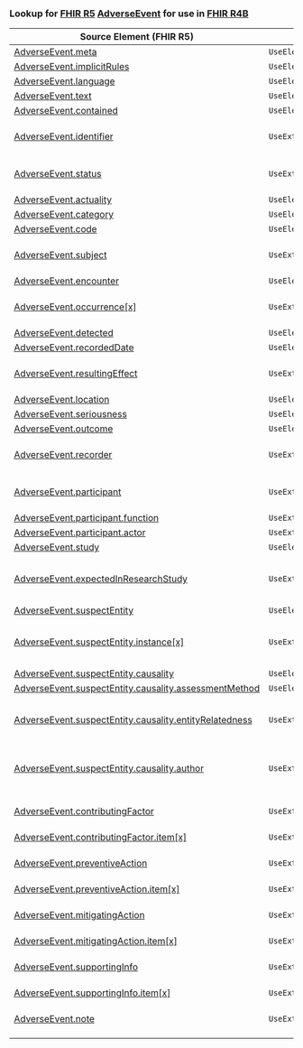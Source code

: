 ### Lookup for [FHIR R5](https://hl7.org/fhir/R5/) [AdverseEvent](https://hl7.org/fhir/R5/AdverseEvent.html) for use in [FHIR R4B](https://hl7.org/fhir/R4B/)

| Source Element (FHIR R5) | Usage | Target |
| -------------- | ----- | ------ |
| [AdverseEvent.meta](https://hl7.org/fhir/R5/AdverseEvent.html#resource) | `UseElementSameName` | [AdverseEvent.meta](https://hl7.org/fhir/R4B/AdverseEvent.html#resource) |
| [AdverseEvent.implicitRules](https://hl7.org/fhir/R5/AdverseEvent.html#resource) | `UseElementSameName` | [AdverseEvent.implicitRules](https://hl7.org/fhir/R4B/AdverseEvent.html#resource) |
| [AdverseEvent.language](https://hl7.org/fhir/R5/AdverseEvent.html#resource) | `UseElementSameName` | [AdverseEvent.language](https://hl7.org/fhir/R4B/AdverseEvent.html#resource) |
| [AdverseEvent.text](https://hl7.org/fhir/R5/AdverseEvent.html#resource) | `UseElementSameName` | [AdverseEvent.text](https://hl7.org/fhir/R4B/AdverseEvent.html#resource) |
| [AdverseEvent.contained](https://hl7.org/fhir/R5/AdverseEvent.html#resource) | `UseElementSameName` | [AdverseEvent.contained](https://hl7.org/fhir/R4B/AdverseEvent.html#resource) |
| [AdverseEvent.identifier](https://hl7.org/fhir/R5/AdverseEvent.html#resource) | `UseExtension` | [http://hl7.org/fhir/5.0/StructureDefinition/extension-AdverseEvent.identifier](StructureDefinition-ext-R5-AdverseEvent.identifier.html) |
| [AdverseEvent.status](https://hl7.org/fhir/R5/AdverseEvent.html#resource) | `UseExtension` | [http://hl7.org/fhir/5.0/StructureDefinition/extension-AdverseEvent.status](StructureDefinition-ext-R5-AdverseEvent.status.html) |
| [AdverseEvent.actuality](https://hl7.org/fhir/R5/AdverseEvent.html#resource) | `UseElementSameName` | [AdverseEvent.actuality](https://hl7.org/fhir/R4B/AdverseEvent.html#resource) |
| [AdverseEvent.category](https://hl7.org/fhir/R5/AdverseEvent.html#resource) | `UseElementSameName` | [AdverseEvent.category](https://hl7.org/fhir/R4B/AdverseEvent.html#resource) |
| [AdverseEvent.code](https://hl7.org/fhir/R5/AdverseEvent.html#resource) | `UseElementRenamed` | [AdverseEvent.event](https://hl7.org/fhir/R4B/AdverseEvent.html#resource) |
| [AdverseEvent.subject](https://hl7.org/fhir/R5/AdverseEvent.html#resource) | `UseExtension` | [http://hl7.org/fhir/5.0/StructureDefinition/extension-AdverseEvent.subject](StructureDefinition-ext-R5-AdverseEvent.subject.html) |
| [AdverseEvent.encounter](https://hl7.org/fhir/R5/AdverseEvent.html#resource) | `UseElementSameName` | [AdverseEvent.encounter](https://hl7.org/fhir/R4B/AdverseEvent.html#resource) |
| [AdverseEvent.occurrence[x]](https://hl7.org/fhir/R5/AdverseEvent.html#resource) | `UseExtension` | [http://hl7.org/fhir/5.0/StructureDefinition/extension-AdverseEvent.occurrence](StructureDefinition-ext-R5-AdverseEvent.occurrence.html) |
| [AdverseEvent.detected](https://hl7.org/fhir/R5/AdverseEvent.html#resource) | `UseElementSameName` | [AdverseEvent.detected](https://hl7.org/fhir/R4B/AdverseEvent.html#resource) |
| [AdverseEvent.recordedDate](https://hl7.org/fhir/R5/AdverseEvent.html#resource) | `UseElementSameName` | [AdverseEvent.recordedDate](https://hl7.org/fhir/R4B/AdverseEvent.html#resource) |
| [AdverseEvent.resultingEffect](https://hl7.org/fhir/R5/AdverseEvent.html#resource) | `UseExtension` | [http://hl7.org/fhir/5.0/StructureDefinition/extension-AdverseEvent.resultingEffect](StructureDefinition-ext-R5-AdverseEvent.resultingEffect.html) |
| [AdverseEvent.location](https://hl7.org/fhir/R5/AdverseEvent.html#resource) | `UseElementSameName` | [AdverseEvent.location](https://hl7.org/fhir/R4B/AdverseEvent.html#resource) |
| [AdverseEvent.seriousness](https://hl7.org/fhir/R5/AdverseEvent.html#resource) | `UseElementSameName` | [AdverseEvent.seriousness](https://hl7.org/fhir/R4B/AdverseEvent.html#resource) |
| [AdverseEvent.outcome](https://hl7.org/fhir/R5/AdverseEvent.html#resource) | `UseElementSameName` | [AdverseEvent.outcome](https://hl7.org/fhir/R4B/AdverseEvent.html#resource) |
| [AdverseEvent.recorder](https://hl7.org/fhir/R5/AdverseEvent.html#resource) | `UseExtension` | [http://hl7.org/fhir/5.0/StructureDefinition/extension-AdverseEvent.recorder](StructureDefinition-ext-R5-AdverseEvent.recorder.html) |
| [AdverseEvent.participant](https://hl7.org/fhir/R5/AdverseEvent.html#resource) | `UseExtension` | [http://hl7.org/fhir/5.0/StructureDefinition/extension-AdverseEvent.participant](StructureDefinition-ext-R5-AdverseEvent.participant.html) |
| [AdverseEvent.participant.function](https://hl7.org/fhir/R5/AdverseEvent.html#resource) | `UseExtensionFromAncestor` | - |
| [AdverseEvent.participant.actor](https://hl7.org/fhir/R5/AdverseEvent.html#resource) | `UseExtensionFromAncestor` | - |
| [AdverseEvent.study](https://hl7.org/fhir/R5/AdverseEvent.html#resource) | `UseElementSameName` | [AdverseEvent.study](https://hl7.org/fhir/R4B/AdverseEvent.html#resource) |
| [AdverseEvent.expectedInResearchStudy](https://hl7.org/fhir/R5/AdverseEvent.html#resource) | `UseExtension` | [http://hl7.org/fhir/5.0/StructureDefinition/extension-AdverseEvent.expectedInResearchStudy](StructureDefinition-ext-R5-AdverseEvent.expectedInResearchStudy.html) |
| [AdverseEvent.suspectEntity](https://hl7.org/fhir/R5/AdverseEvent.html#resource) | `UseElementSameName` | [AdverseEvent.suspectEntity](https://hl7.org/fhir/R4B/AdverseEvent.html#resource) |
| [AdverseEvent.suspectEntity.instance[x]](https://hl7.org/fhir/R5/AdverseEvent.html#resource) | `UseExtension` | [http://hl7.org/fhir/5.0/StructureDefinition/extension-AdverseEvent.suspectEntity.instance](StructureDefinition-ext-R5-AdverseEvent.su.instance.html) |
| [AdverseEvent.suspectEntity.causality](https://hl7.org/fhir/R5/AdverseEvent.html#resource) | `UseElementSameName` | [AdverseEvent.suspectEntity.causality](https://hl7.org/fhir/R4B/AdverseEvent.html#resource) |
| [AdverseEvent.suspectEntity.causality.assessmentMethod](https://hl7.org/fhir/R5/AdverseEvent.html#resource) | `UseElementRenamed` | [AdverseEvent.suspectEntity.causality.assessment](https://hl7.org/fhir/R4B/AdverseEvent.html#resource) |
| [AdverseEvent.suspectEntity.causality.entityRelatedness](https://hl7.org/fhir/R5/AdverseEvent.html#resource) | `UseExtension` | [http://hl7.org/fhir/5.0/StructureDefinition/extension-AdverseEvent.suspectEntity.causality.entityRelatedness](StructureDefinition-ext-R5-AdverseEvent.su.ca.entityRelatedness.html) |
| [AdverseEvent.suspectEntity.causality.author](https://hl7.org/fhir/R5/AdverseEvent.html#resource) | `UseExtension` | [http://hl7.org/fhir/5.0/StructureDefinition/extension-AdverseEvent.suspectEntity.causality.author](StructureDefinition-ext-R5-AdverseEvent.su.ca.author.html) |
| [AdverseEvent.contributingFactor](https://hl7.org/fhir/R5/AdverseEvent.html#resource) | `UseExtension` | [http://hl7.org/fhir/5.0/StructureDefinition/extension-AdverseEvent.contributingFactor](StructureDefinition-ext-R5-AdverseEvent.contributingFactor.html) |
| [AdverseEvent.contributingFactor.item[x]](https://hl7.org/fhir/R5/AdverseEvent.html#resource) | `UseExtensionFromAncestor` | - |
| [AdverseEvent.preventiveAction](https://hl7.org/fhir/R5/AdverseEvent.html#resource) | `UseExtension` | [http://hl7.org/fhir/5.0/StructureDefinition/extension-AdverseEvent.preventiveAction](StructureDefinition-ext-R5-AdverseEvent.preventiveAction.html) |
| [AdverseEvent.preventiveAction.item[x]](https://hl7.org/fhir/R5/AdverseEvent.html#resource) | `UseExtensionFromAncestor` | - |
| [AdverseEvent.mitigatingAction](https://hl7.org/fhir/R5/AdverseEvent.html#resource) | `UseExtension` | [http://hl7.org/fhir/5.0/StructureDefinition/extension-AdverseEvent.mitigatingAction](StructureDefinition-ext-R5-AdverseEvent.mitigatingAction.html) |
| [AdverseEvent.mitigatingAction.item[x]](https://hl7.org/fhir/R5/AdverseEvent.html#resource) | `UseExtensionFromAncestor` | - |
| [AdverseEvent.supportingInfo](https://hl7.org/fhir/R5/AdverseEvent.html#resource) | `UseExtension` | [http://hl7.org/fhir/5.0/StructureDefinition/extension-AdverseEvent.supportingInfo](StructureDefinition-ext-R5-AdverseEvent.supportingInfo.html) |
| [AdverseEvent.supportingInfo.item[x]](https://hl7.org/fhir/R5/AdverseEvent.html#resource) | `UseExtensionFromAncestor` | - |
| [AdverseEvent.note](https://hl7.org/fhir/R5/AdverseEvent.html#resource) | `UseExtension` | [http://hl7.org/fhir/5.0/StructureDefinition/extension-AdverseEvent.note](StructureDefinition-ext-R5-AdverseEvent.note.html) |
